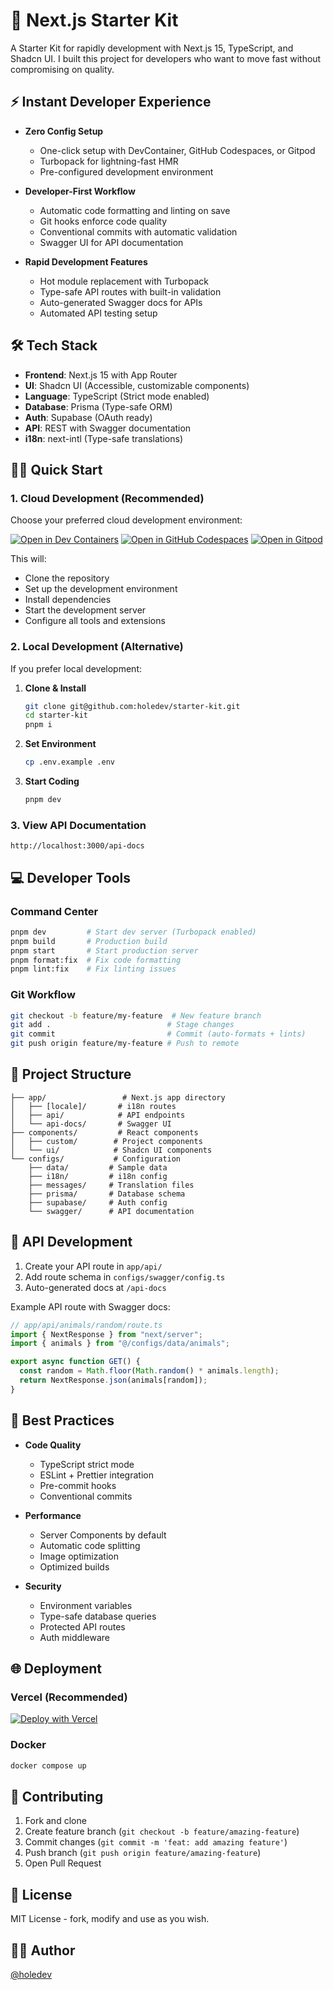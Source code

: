 # 🚀 Next.js Starter Kit

A Starter Kit for rapidly development with Next.js 15, TypeScript, and Shadcn UI. I built this project for developers who want to move fast without compromising on quality.

## ⚡️ Instant Developer Experience

- **Zero Config Setup**
  - One-click setup with DevContainer, GitHub Codespaces, or Gitpod
  - Turbopack for lightning-fast HMR
  - Pre-configured development environment

- **Developer-First Workflow**
  - Automatic code formatting and linting on save
  - Git hooks enforce code quality
  - Conventional commits with automatic validation
  - Swagger UI for API documentation

- **Rapid Development Features**
  - Hot module replacement with Turbopack
  - Type-safe API routes with built-in validation
  - Auto-generated Swagger docs for APIs
  - Automated API testing setup

## 🛠 Tech Stack

- **Frontend**: Next.js 15 with App Router
- **UI**: Shadcn UI (Accessible, customizable components)
- **Language**: TypeScript (Strict mode enabled)
- **Database**: Prisma (Type-safe ORM)
- **Auth**: Supabase (OAuth ready)
- **API**: REST with Swagger documentation
- **i18n**: next-intl (Type-safe translations)

## 🏃‍♂️ Quick Start

### 1. Cloud Development (Recommended)

Choose your preferred cloud development environment:

[![Open in Dev Containers](https://img.shields.io/static/v1?label=Dev%20Containers&message=Open&color=blue&logo=visualstudiocode)](https://vscode.dev/redirect?url=vscode://ms-vscode-remote.remote-containers/cloneInVolume?url=https://github.com/holedev/starter-kit)
[![Open in GitHub Codespaces](https://github.com/codespaces/badge.svg)](https://github.com/codespaces/new?hide_repo_select=true&ref=main&repo=holedev/starter-kit)
[![Open in Gitpod](https://gitpod.io/button/open-in-gitpod.svg)](https://gitpod.io/#https://github.com/holedev/starter-kit)

This will:
- Clone the repository
- Set up the development environment
- Install dependencies
- Start the development server
- Configure all tools and extensions

### 2. Local Development (Alternative)

If you prefer local development:

1. **Clone & Install**
   ```bash
   git clone git@github.com:holedev/starter-kit.git
   cd starter-kit
   pnpm i
   ```

2. **Set Environment**
   ```bash
   cp .env.example .env
   ```

3. **Start Coding**
   ```bash
   pnpm dev
   ```

### 3. View API Documentation
```
http://localhost:3000/api-docs
```

## 💻 Developer Tools

### Command Center
```bash
pnpm dev         # Start dev server (Turbopack enabled)
pnpm build       # Production build
pnpm start       # Start production server
pnpm format:fix  # Fix code formatting
pnpm lint:fix    # Fix linting issues
```

### Git Workflow
```bash
git checkout -b feature/my-feature  # New feature branch
git add .                          # Stage changes
git commit                         # Commit (auto-formats + lints)
git push origin feature/my-feature # Push to remote
```

## 📁 Project Structure

```
├── app/                 # Next.js app directory
│   ├── [locale]/       # i18n routes
│   ├── api/            # API endpoints
│   └── api-docs/       # Swagger UI
├── components/         # React components
│   ├── custom/        # Project components
│   └── ui/            # Shadcn UI components
└── configs/           # Configuration
    ├── data/         # Sample data
    ├── i18n/         # i18n config
    ├── messages/     # Translation files
    ├── prisma/       # Database schema
    ├── supabase/     # Auth config
    └── swagger/      # API documentation
```

## 🚦 API Development

1. Create your API route in `app/api/`
2. Add route schema in `configs/swagger/config.ts`
3. Auto-generated docs at `/api-docs`

Example API route with Swagger docs:
```typescript
// app/api/animals/random/route.ts
import { NextResponse } from "next/server";
import { animals } from "@/configs/data/animals";

export async function GET() {
  const random = Math.floor(Math.random() * animals.length);
  return NextResponse.json(animals[random]);
}
```

## 🎯 Best Practices

- **Code Quality**
  - TypeScript strict mode
  - ESLint + Prettier integration
  - Pre-commit hooks
  - Conventional commits

- **Performance**
  - Server Components by default
  - Automatic code splitting
  - Image optimization
  - Optimized builds

- **Security**
  - Environment variables
  - Type-safe database queries
  - Protected API routes
  - Auth middleware

## 🌐 Deployment

### Vercel (Recommended)
[![Deploy with Vercel](https://vercel.com/button)](https://vercel.com/new/clone?repository-url=https%3A%2F%2Fgithub.com%2Fholedev%2Fstarter-kit)

### Docker
```bash
docker compose up
```

## 🤝 Contributing

1. Fork and clone
2. Create feature branch (`git checkout -b feature/amazing-feature`)
3. Commit changes (`git commit -m 'feat: add amazing feature'`)
4. Push branch (`git push origin feature/amazing-feature`)
5. Open Pull Request

## 📝 License

MIT License - fork, modify and use as you wish.

## 👨‍💻 Author

[@holedev](https://www.github.com/holedev)
